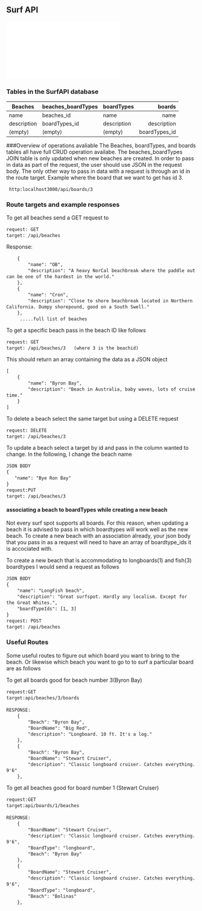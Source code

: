 ## Surf API

![image of Entity Relationship Diagram](media/SurfAPI.pdf)

### Tables in the SurfAPI database

Beaches | beaches_boardTypes | boardTypes | boards
------- | ---------------- | ---------- | ---------:
name  | beaches_id | name | name
description  | boardTypes_id | description  | description
(empty)    | (empty)    | (empty)     | boardTypes_id


###Overview of operations avaliable
The Beaches, boardTypes, and boards tables all have full CRUD operation availabe. The beaches_boardTypes JOIN table is only updated when new beaches are created. In order to pass in data as part of the request, the user should use JSON in the request body. The only other way to pass in data with a request is through an id in the route target. Example where the board that we want to get has id 3.
```
 http:localhost3000/api/boards/3
```

### Route targets and example responses
To get all beaches send a GET request to
```
request: GET
target:	/api/beaches
```
Response:
```
    {
        "name": "OB",
        "description": "A heavy NorCal beachbreak where the paddle out can be one of the hardest in the world."
    },
    {
        "name": "Cron",
        "description": "Close to shore beachbreak located in Northern California. Dumpy shorepound, good on a South Swell."
    },
	 .....full list of beaches
```

To get a specific beach pass in the beach ID like follows
```
request: GET	
target: /api/beaches/3   (where 3 is the beachid)
```
This should return an array containing the data as a JSON object
```
[
    {
        "name": "Byron Bay",
        "description": "Beach in Australia, baby waves, lots of cruise time."
    }
]
```
To delete a beach select the same target but using a DELETE request
```
request: DELETE	
target: /api/beaches/3
```
To update a beach select a target by id and pass in the column wanted to change. In the following, I change the beach name
```
JSON BODY
{
   "name": "Bye Ron Bay"
}
request:PUT
target: /api/beaches/3
```
#### associating a beach to boardTypes while creating a new beach
Not every surf spot supports all boards. For this reason, when updating a beach it is advised to pass in which boardtypes will work well as the new beach. To create a new beach with an association already, your json body that you pass in as a request will need to have an array of boardtype_ids it is accociated with.

To create a new beach that is accommodating to longboards(1) and fish(3) boardtypes I would send a request as follows

```
JSON BODY
{
	"name": "LongFish beach",
	"description": "Great surfspot. Hardly any localism. Except for the Great Whites.",
	"boardTypeIds": [1, 3]
}
request: POST
target: /api/beaches
```
### Useful Routes
Some useful routes to figure out which board you want to bring to the beach. Or likewise which beach you want to go to to surf a particular board are as follows

To get all boards good for beach number 3(Byron Bay)
```
request:GET
target:api/beaches/3/boards

RESPONSE:
    {
        "Beach": "Byron Bay",
        "BoardName": "Big Red",
        "description": "Longboard. 10 ft. It's a log."
    },
    {
        "Beach": "Byron Bay",
        "BoardName": "Stewart Cruiser",
        "description": "Classic longboard cruiser. Catches everything. 9'6"
    },
```
To get all beaches good for board number 1 (Stewart Cruiser)
```
request:GET
target:api/boards/1/beaches

RESPONSE:
    {
        "BoardName": "Stewart Cruiser",
        "description": "Classic longboard cruiser. Catches everything. 9'6",
        "BoardType": "longboard",
        "Beach": "Byron Bay"
    },
    {
        "BoardName": "Stewart Cruiser",
        "description": "Classic longboard cruiser. Catches everything. 9'6",
        "BoardType": "longboard",
        "Beach": "Bolinas"
    },
